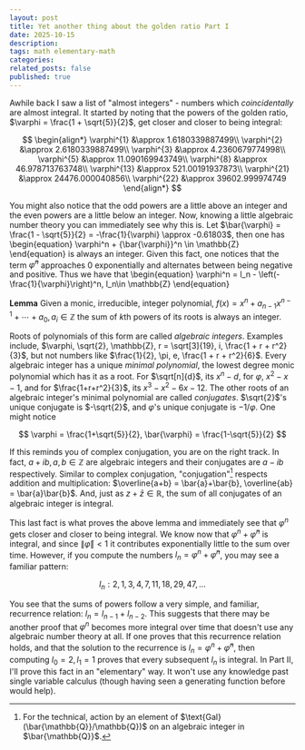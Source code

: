 ```yaml
---
layout: post
title: Yet another thing about the golden ratio Part I
date: 2025-10-15 
description: 
tags: math elementary-math 
categories: 
related_posts: false
published: true
---
```


Awhile back I saw a list of "almost integers" - numbers which *coincidentally* are almost integral. It started by noting that the powers of the golden ratio, $\varphi = \frac{1 + \sqrt{5}}{2}$, get closer and closer to being integral: 

$$
\begin{align*}
\varphi^{1} &\approx 1.6180339887499\\
\varphi^{2} &\approx 2.6180339887499\\
\varphi^{3} &\approx 4.2360679774998\\
\varphi^{5} &\approx 11.090169943749\\
\varphi^{8} &\approx 46.978713763748\\
\varphi^{13} &\approx 521.00191937873\\
\varphi^{21} &\approx 24476.000040856\\
\varphi^{22} &\approx 39602.999974749
\end{align*}
$$

You might also notice that the odd powers are a little above an integer and the even powers are a little below an integer. Now, knowing a little algebraic number theory you can immediately see why this is. Let $\bar{\varphi} = \frac{1 - \sqrt{5}}{2} = -\frac{1}{\varphi} \approx -0.61803$, then one has
\begin{equation}
\varphi^n + {\bar{\varphi}}^n \in \mathbb{Z}
\end{equation}
is always an integer. Given this fact, one notices that the term $\bar{\varphi}^n$ approaches $0$ exponentially and alternates between being negative and positive. Thus we have that
\begin{equation}
\varphi^n = l_n - \left(-\frac{1}{\varphi}\right)^n, l_n\in \mathbb{Z}
\end{equation}

**Lemma** Given a monic, irreducible, integer polynomial, $f(x) = x^n + a_{n-1}x^{n-1}+\cdots + a_0, a_i\in \mathbb{Z}$ the sum of $k$th powers of its roots is always an integer. 

Roots of polynomials of this form are called *algebraic integers*. Examples include, $\varphi, \sqrt{2}, \mathbb{Z}, r = \sqrt[3]{19}, i, \frac{1 + r + r^2}{3}$, but not numbers like $\frac{1}{2}, \pi, e, \frac{1 + r + r^2}{6}$. Every algebraic integer has a unique *minimal polynomial*, the lowest degree monic polynomial which has it as a root. For $\sqrt[n]{d}$, its $x^n - d$, for $\varphi$, $x^2 - x -1$, and for $\frac{1+r+r^2}{3}$, its $x^3- x^2-6x-12$. The other roots of an algebraic integer's minimal polynomial are called *conjugates*. $\sqrt{2}$'s unique conjugate is $-\sqrt{2}$, and $\varphi$'s unique conjugate is $-1/\varphi$. One might notice

$$
\varphi = \frac{1+\sqrt{5}}{2}, \bar{\varphi} = \frac{1-\sqrt{5}}{2}
$$

If this reminds you of complex conjugation, you are on the right track. In fact, $a+ib, a,b\in \mathbb{Z}$ are algebraic integers and their conjugates are $a - ib$ respectively. Similar to complex conjugation, "conjugation"[^1] respects addition and multiplication: $\overline{a+b} = \bar{a}+\bar{b}, \overline{ab} = \bar{a}\bar{b}$. And, just as $z+\bar{z} \in \mathbb{R}$, the sum of all conjugates of an algebraic integer is integral. 

This last fact is what proves the above lemma and immediately see that $\varphi^n$ gets closer and closer to being integral. We know now that $\varphi^n + \bar{\varphi}^n$ is integral, and since $\|\bar{\varphi}\|<1$ it contributes exponentially little to the sum over time. 
However, if you compute the numbers $l_n = \varphi^n + \bar{\varphi}^n$, you may see a familiar pattern:

$$
l_n: 2, 1, 3, 4, 7, 11, 18, 29, 47,\ldots
$$

You see that the sums of powers follow a very simple, and familiar, recurrence relation: $l_n = l_{n-1} + l_{n-2}$. This suggests that there may be another proof that $\varphi^n$ becomes more integral over time that doesn't use any algebraic number theory at all. If one proves that this recurrence relation holds, and that the solution to the recurrence is $l_n = \varphi^n + \bar{\varphi}^n$, then computing $l_0 = 2, l_1 = 1$ proves that every subsequent $l_n$ is integral. In Part II, I'll prove this fact in an "elementary" way. It won't use any knowledge past single variable calculus (though having seen a generating function before would help). 

[^1]: For the technical, action by an element of $\text{Gal}(\bar{\mathbb{Q}}/\mathbb{Q})$ on an algebraic integer in $\bar{\mathbb{Q}}$. 